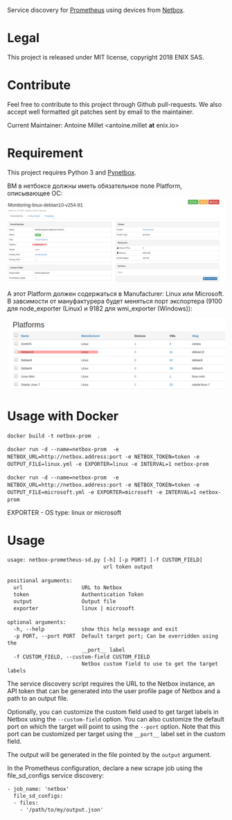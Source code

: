 Service discovery for [Prometheus](https://prometheus.io/) using devices from [Netbox](https://github.com/digitalocean/netbox).

# Legal

This project is released under MIT license, copyright 2018 ENIX SAS.

# Contribute

Feel free to contribute to this project through Github pull-requests. We also
accept well formatted git patches sent by email to the maintainer.

Current Maintainer: Antoine Millet <antoine.millet __at__ enix.io>

# Requirement

This project requires Python 3 and [Pynetbox](https://github.com/digitalocean/pynetbox/).

ВМ в нетбоксе должны иметь обязательное поле Platform, описывающее ОС:
![VM](img/vm.png)

А этот Platform должен содержаться в Manufacturer: Linux или Microsoft. В завсимости от мануфактурера будет меняться порт экспортера (9100 для node_exporter (Linux) и 9182 для wmi_exporter (Windows)):

![Platform](img/platforms.png)

# Usage with Docker

`docker build -t netbox-prom  .`

`docker run -d --name=netbox-prom  -e NETBOX_URL=http://netbox.address:port -e NETBOX_TOKEN=token -e OUTPUT_FILE=linux.yml -e EXPORTER=linux -e INTERVAL=1 netbox-prom`

`docker run -d --name=netbox-prom  -e NETBOX_URL=http://netbox.address:port -e NETBOX_TOKEN=token -e OUTPUT_FILE=microsoft.yml -e EXPORTER=microsoft -e INTERVAL=1 netbox-prom`

EXPORTER - OS type: linux or microsoft

# Usage

```
usage: netbox-prometheus-sd.py [-h] [-p PORT] [-f CUSTOM_FIELD]
                               url token output 

positional arguments:
  url                   URL to Netbox
  token                 Authentication Token
  output                Output file
  exporter              linux | microsoft

optional arguments:
  -h, --help            show this help message and exit
  -p PORT, --port PORT  Default target port; Can be overridden using the
                        __port__ label
  -f CUSTOM_FIELD, --custom-field CUSTOM_FIELD
                        Netbox custom field to use to get the target labels
```

The service discovery script requires the URL to the Netbox instance, an
API token that can be generated into the user profile page of Netbox and a path
to an output file.

Optionally, you can customize the custom field used to get target labels in Netbox
using the `--custom-field` option. You can also customize the default port on which
the target will point to using the `--port` option. Note that this port can be customized
per target using the `__port__` label set in the custom field.

The output will be generated in the file pointed by the `output` argument.

In the Prometheus configuration, declare a new scrape job using the file_sd_configs
service discovery:

```
- job_name: 'netbox'
  file_sd_configs:
  - files:
    - '/path/to/my/output.json'
```
